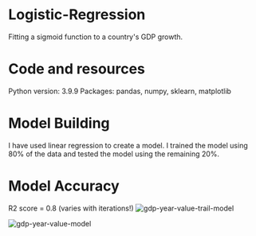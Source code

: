 # Logistic-Regression
Fitting a sigmoid function to a country's GDP growth.
# Code and resources
Python version: 3.9.9
Packages: pandas, numpy, sklearn, matplotlib
# Model Building
I have used linear regression to create a model.
I trained the model using 80% of the data and tested the model using the remaining 20%.
# Model Accuracy
R2 score = 0.8 (varies with iterations!)
![gdp-year-value-trail-model](https://user-images.githubusercontent.com/109150738/179756851-9b01f10e-bf96-4706-aa73-7fd125e735cb.png)

![gdp-year-value-model](https://user-images.githubusercontent.com/109150738/179756753-14a0f2ca-19f7-434b-af83-f39f077d0744.png)
